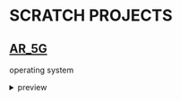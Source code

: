 # SCRATCH PROJECTS


## [AR_5G](https://liutyiartur.github.io/scratch_projects/ar_5g/index.html)

operating system

<details>
  <summary>preview</summary>
  

  ![RUNES](https://raw.githubusercontent.com/liutyiartur/scratch_projects/refs/heads/main/ar_5g/prev.jpg)
  
</details>

